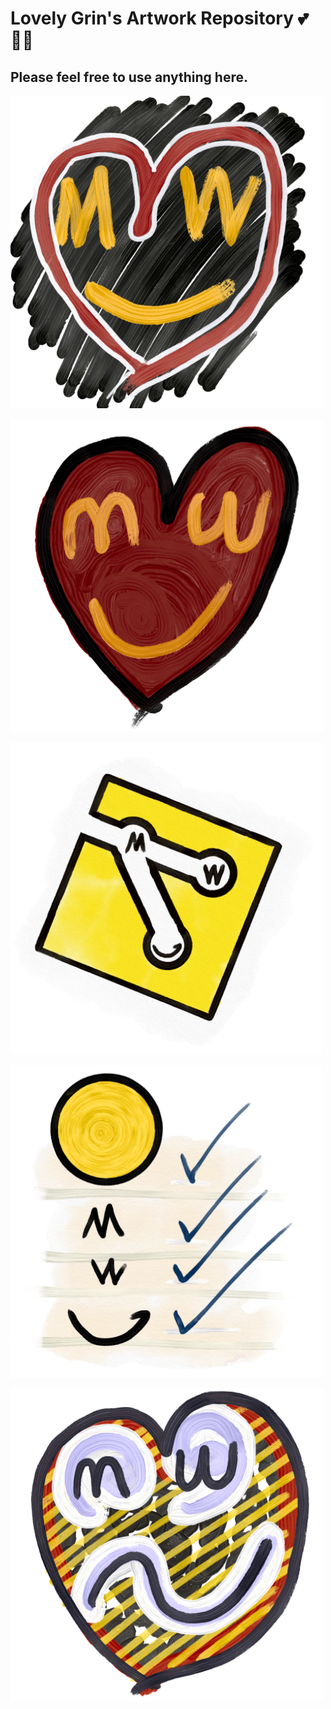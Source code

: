 # Lovely Grin's Artwork Repository 💕👩‍🌾

## Please feel free to use anything here.

![](art/0_lovegrin_500x.png)

![](art/1_redgrinheart_500x.png)

![](art/2_gringit_500x.png)

![](art/3_checkedgrin_500x.png)

![](art/4_stripedgrin_500x.png)